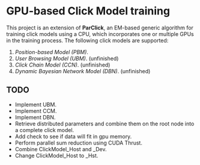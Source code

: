 # GPU-based Click Model training

This project is an extension of **ParClick**, an EM-based generic algorithm for
training click models using a CPU, which incorporates one or multiple GPUs in
the training process. The following click models are supported:

1. *Position-based Model (PBM)*.
2. *User Browsing Model (UBM)*. (unfinished)
3. *Click Chain Model (CCN)*. (unfinished)
4. *Dynamic Bayesian Network Model (DBN)*. (unfinished)

## TODO

- Implement UBM.
- Implement CCM.
- Implement DBN.
- Retrieve distributed parameters and combine them on the root node into a complete click model.
- Add check to see if data will fit in gpu memory.
- Perform parallel sum reduction using CUDA Thrust.
- Combine ClickModel_Host and _Dev.
- Change ClickModel_Host to _Hst.
